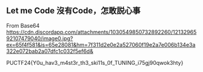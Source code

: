 ## Let me Code 沒有Code，怎敢説心事

From Base64
https://cdn.discordapp.com/attachments/1030549850732892260/1213296592107479040/image0.jpg?ex=65f4f581&is=65e28081&hm=7f311d2e0e2a527060f19e2a7e006b134e3a322e072bab2a07dfc1c032f5ef6d&

PUCTF24{Y0u_hav3_m4st3r_th3_ski11s_0f_TUNING_i75gj90qwok3hty}